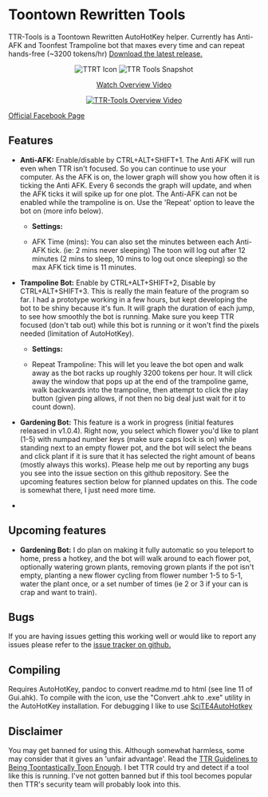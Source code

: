Toontown Rewritten Tools
=======
TTR-Tools is a Toontown Rewritten AutoHotKey helper. Currently has Anti-AFK and Toonfest Trampoline bot that maxes every time and can repeat hands-free (~3200 tokens/hr)
[Download the latest release.](https://github.com/thezoid/TTR-Tools/releases)
<p align="center"><img src="http://i.imgur.com/HpzGcPy.png" alt="TTRT Icon"/>  <img src="https://i.imgur.com/B0wyZoV.png" alt="TTR Tools Snapshot"/></p>
<p align="center">
<p align="center"><a href="https://www.youtube.com/watch?v=nyd5mGpnBXA">Watch Overview Video</a></p><p align="center"><a href="https://www.youtube.com/watch?v=nyd5mGpnBXA"><img src="https://img.youtube.com/vi/nyd5mGpnBXA/0.jpg" alt="TTR-Tools Overview Video"/></a></p>
</p>

[Official Facebook Page](https://www.facebook.com/ttrtools/)

Features
-------
 - **Anti-AFK:** Enable/disable by CTRL+ALT+SHIFT+1. The Anti AFK will run even when TTR isn't focused. So you can continue to use your computer. As the AFK is on, the lower graph will show you how often it is ticking the Anti AFK. Every 6 seconds the graph will update, and when the AFK ticks it will spike up for one plot. The Anti-AFK can not be enabled while the trampoline is on. Use the 'Repeat' option to leave the bot on (more info below).
	 - **Settings:**

	 - AFK Time (mins): You can also set the minutes between each Anti-AFK tick. (ie: 2 mins never sleeping) The toon will log out after 12 minutes (2 mins to sleep, 10 mins to log out once sleeping) so the max AFK tick time is 11 minutes. 

 - **Trampoline Bot:** Enable by CTRL+ALT+SHIFT+2, Disable by CTRL+ALT+SHIFT+3. This is really the main feature of the program so far. I had a prototype working in a few hours, but kept developing the bot to be shiny because it's fun. It will graph the duration of each jump, to see how smoothly the bot is running. Make sure you keep TTR focused (don't tab out) while this bot is running or it won't find the pixels needed (limitation of AutoHotKey).
	 - **Settings:**

	 - Repeat Trampoline: This will let you leave the bot open and walk away as the bot racks up roughly 3200 tokens per hour. It will click away the window that pops up at the end of the trampoline game, walk backwards into the trampoline, then attempt to click the play button (given ping allows, if not then no big deal just wait for it to count down).

 - **Gardening Bot:** This feature is a work in progress (initial features released in v1.0.4). Right now, you select which flower you'd like to plant (1-5) with numpad number keys (make sure caps lock is on) while standing next to an empty flower pot, and the bot will select the beans and click plant if it is sure that it has selected the right amount of beans (mostly always this works). Please help me out by reporting any bugs you see into the issue section on this github repository. See the upcoming features section below for planned updates on this. The code is somewhat there, I just need more time.
 - 
Upcoming features
-------
- **Gardening Bot:** I do plan on making it fully automatic so you teleport to home, press a hotkey, and the bot will walk around to each flower pot, optionally watering grown plants, removing grown plants if the pot isn't empty, planting a new flower cycling from flower number 1-5 to 5-1, water the plant once, or a set number of times (ie 2 or 3 if your can is crap and want to train).

	
Bugs
-------
If you are having issues getting this working well or would like to report any issues please refer to the [issue tracker on github.](https://github.com/thezoid/TTR-Tools/issues)

Compiling
-------
Requires AutoHotKey, pandoc to convert readme.md to html (see line 11 of Gui.ahk). To compile with the icon, use the "Convert .ahk to .exe" utility in the AutoHotKey installation. For debugging I like to use [SciTE4AutoHotkey](http://fincs.ahk4.net/scite4ahk/)

Disclaimer
-------
You may get banned for using this. Although somewhat harmless, some may consider that it gives an 'unfair advantage'. Read the [TTR Guidelines to Being Toontastically Toon Enough](https://www.toontownrewritten.com/terms). I bet TTR could try and detect if a tool like this is running. I've not gotten banned but if this tool becomes popular then TTR's security team will probably look into this.